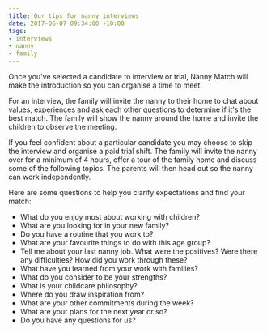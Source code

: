 ```yaml
---
title: Our tips for nanny interviews
date: 2017-06-07 09:34:00 +10:00
tags:
- interviews
- nanny
- family
---
```


Once you've selected a candidate to interview or trial, Nanny Match will make the introduction so you can organise a time to meet. 

For an interview, the family will invite the nanny to their home to chat about values, experiences and ask each other questions to determine if it's the best match. The family will show the nanny around the home and invite the children to observe the meeting. 

If you feel confident about a particular candidate you may choose to skip the interview and organise a paid trial shift. The family will invite the nanny over for a minimum of 4 hours, offer a tour of the family home and discuss some of the following topics. The parents will then head out so the nanny can work independently. 

Here are some questions to help you clarify expectations and find your match: 

* What do you enjoy most about working with children? 
* What are you looking for in your new family? 
* Do you have a routine that you work to? 
* What are your favourite things to do with this age group? 
* Tell me about your last nanny job. What were the positives? Were there any difficulties? How did you work through these? 
* What have you learned from your work with families? 
* What do you consider to be your strengths? 
* What is your childcare philosophy? 
* Where do you draw inspiration from? 
* What are your other commitments during the week?
* What are your plans for the next year or so? 
* Do you have any questions for us? 
